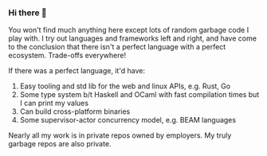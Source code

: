 ### Hi there 👋

<!--
**dangdennis/dangdennis** is a ✨ _special_ ✨ repository because its `README.md` (this file) appears on your GitHub profile.

Here are some ideas to get you started:

- 🔭 I’m currently working on ...
- 🌱 I’m currently learning ...
- 👯 I’m looking to collaborate on ...
- 🤔 I’m looking for help with ...
- 💬 Ask me about ...
- 📫 How to reach me: ...
- 😄 Pronouns: ...
- ⚡ Fun fact: ...
-->

You won't find much anything here except lots of random garbage code I play with. I try out languages and frameworks left and right, and have come to the conclusion that there isn't a perfect language with a perfect ecosystem. Trade-offs everywhere! 

If there was a perfect language, it'd have:
1. Easy tooling and std lib for the web and linux APIs, e.g. Rust, Go
2. Some type system b/t Haskell and OCaml with fast compilation times but I can print my values 
3. Can build cross-platform binaries
4. Some supervisor-actor concurrency model, e.g. BEAM languages

Nearly all my work is in private repos owned by employers. My truly garbage repos are also private.
